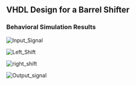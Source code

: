 ## VHDL Design for a Barrel Shifter
### Behavioral Simulation Results
![Input_Signal](/Sim_SS/input.PNG)

![Left_Shift](/Sim_SS/yL.PNG)

![right_shift](/Sim_SS/yR.PNG)

![Output_signal](/Sim_SS/output.PNG)
